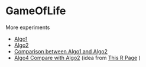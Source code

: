 # GameOfLife

More experiments
- [Algo1](https://www.kaggle.com/kawin7538/gameoflife)
- [Algo2](https://www.kaggle.com/kawin7538/gameoflife-algo2)
- [Comparison between Algo1 and Algo2](https://www.kaggle.com/kawin7538/gameoflife-comparison)
- [Algo4 Compare with Algo2](https://www.kaggle.com/kawin7538/gameoflife-algo4) (idea from [This R Page](https://www.r-bloggers.com/fast-conways-game-of-life-in-r/) )
